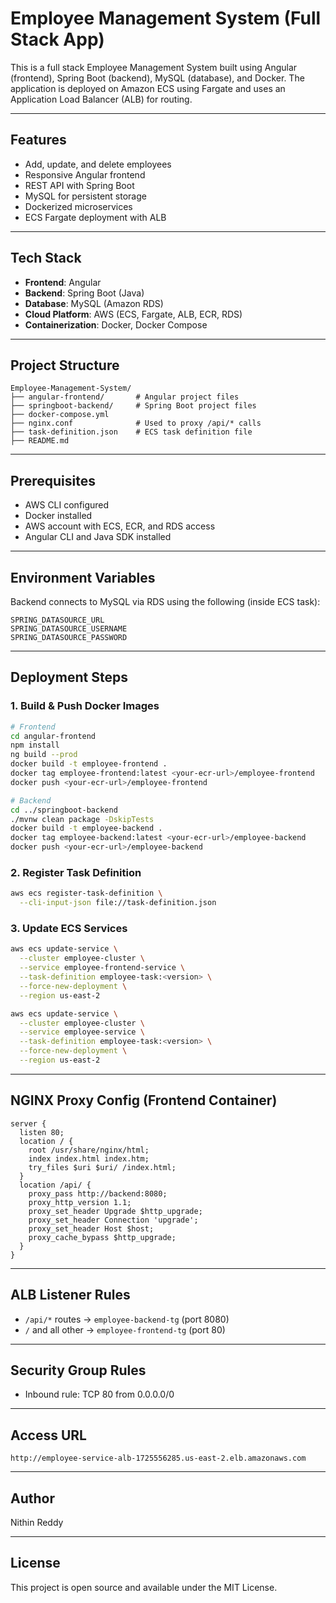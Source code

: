 # Employee Management System (Full Stack App)

This is a full stack Employee Management System built using Angular (frontend), Spring Boot (backend), MySQL (database), and Docker. The application is deployed on Amazon ECS using Fargate and uses an Application Load Balancer (ALB) for routing.

---

## Features

* Add, update, and delete employees
* Responsive Angular frontend
* REST API with Spring Boot
* MySQL for persistent storage
* Dockerized microservices
* ECS Fargate deployment with ALB

---

## Tech Stack

* **Frontend**: Angular
* **Backend**: Spring Boot (Java)
* **Database**: MySQL (Amazon RDS)
* **Cloud Platform**: AWS (ECS, Fargate, ALB, ECR, RDS)
* **Containerization**: Docker, Docker Compose

---

## Project Structure

```
Employee-Management-System/
├── angular-frontend/       # Angular project files
├── springboot-backend/     # Spring Boot project files
├── docker-compose.yml
├── nginx.conf              # Used to proxy /api/* calls
├── task-definition.json    # ECS task definition file
├── README.md
```

---

## Prerequisites

* AWS CLI configured
* Docker installed
* AWS account with ECS, ECR, and RDS access
* Angular CLI and Java SDK installed

---

## Environment Variables

Backend connects to MySQL via RDS using the following (inside ECS task):

```
SPRING_DATASOURCE_URL
SPRING_DATASOURCE_USERNAME
SPRING_DATASOURCE_PASSWORD
```

---

## Deployment Steps

### 1. Build & Push Docker Images

```bash
# Frontend
cd angular-frontend
npm install
ng build --prod
docker build -t employee-frontend .
docker tag employee-frontend:latest <your-ecr-url>/employee-frontend
docker push <your-ecr-url>/employee-frontend

# Backend
cd ../springboot-backend
./mvnw clean package -DskipTests
docker build -t employee-backend .
docker tag employee-backend:latest <your-ecr-url>/employee-backend
docker push <your-ecr-url>/employee-backend
```

### 2. Register Task Definition

```bash
aws ecs register-task-definition \
  --cli-input-json file://task-definition.json
```

### 3. Update ECS Services

```bash
aws ecs update-service \
  --cluster employee-cluster \
  --service employee-frontend-service \
  --task-definition employee-task:<version> \
  --force-new-deployment \
  --region us-east-2

aws ecs update-service \
  --cluster employee-cluster \
  --service employee-service \
  --task-definition employee-task:<version> \
  --force-new-deployment \
  --region us-east-2
```

---

## NGINX Proxy Config (Frontend Container)

```nginx
server {
  listen 80;
  location / {
    root /usr/share/nginx/html;
    index index.html index.htm;
    try_files $uri $uri/ /index.html;
  }
  location /api/ {
    proxy_pass http://backend:8080;
    proxy_http_version 1.1;
    proxy_set_header Upgrade $http_upgrade;
    proxy_set_header Connection 'upgrade';
    proxy_set_header Host $host;
    proxy_cache_bypass $http_upgrade;
  }
}
```

---

## ALB Listener Rules

* `/api/*` routes → `employee-backend-tg` (port 8080)
* `/` and all other → `employee-frontend-tg` (port 80)

---

## Security Group Rules

* Inbound rule: TCP 80 from 0.0.0.0/0

---


## Access URL

```
http://employee-service-alb-1725556285.us-east-2.elb.amazonaws.com
```

---

## Author

Nithin Reddy

---

## License

This project is open source and available under the MIT License.
